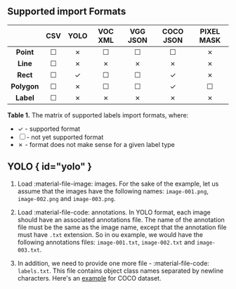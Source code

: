 ## Supported import Formats

|               | CSV | YOLO | VOC XML | VGG JSON | COCO JSON | PIXEL MASK |
|:-------------:|:---:|:----:|:-------:|:--------:|:---------:|:----------:|
| **Point**     | ☐   | ✗    | ☐       | ☐        | ☐         | ✗          |
| **Line**      | ☐   | ✗    | ✗       | ✗        | ✗         | ✗          |
| **Rect**      | ☐   | ✓    | ☐       | ☐        | ✓         | ✗          |
| **Polygon**   | ☐   | ✗    | ☐       | ☐        | ✓         | ☐          |
| **Label**     | ☐   | ✗    | ✗       | ✗        | ✗         | ✗          |

**Table 1.** The matrix of supported labels import formats, where:

- ✓ - supported format
- ☐ - not yet supported format
- ✗ - format does not make sense for a given label type  

## YOLO { id="yolo" }

1. Load :material-file-image: images. For the sake of the example, let us assume that the images have the following names: `image-001.png`, `image-002.png` and `image-003.png`.

2. Load :material-file-code: annotations. In YOLO format, each image should have an associated annotations file. The name of the annotation file must be the same as the image name, except that the annotation file must have `.txt` extension. So in ou example, we would have the following annotations files: `image-001.txt`, `image-002.txt` and `image-003.txt`.

3. In addition, we need to provide one more file - :material-file-code: `labels.txt`. This file contains object class names separated by newline characters. Here's an [example](https://github.com/SkalskiP/make-sense/files/9824406/labels.txt) for COCO dataset.
